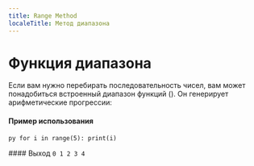 ```yaml
---
title: Range Method
localeTitle: Метод диапазона
---
```

# Функция диапазона

Если вам нужно перебирать последовательность чисел, вам может понадобиться встроенный диапазон функций (). Он генерирует арифметические прогрессии:

#### Пример использования

`py for i in range(5): print(i)`

\#### Выход `0 1 2 3 4`
